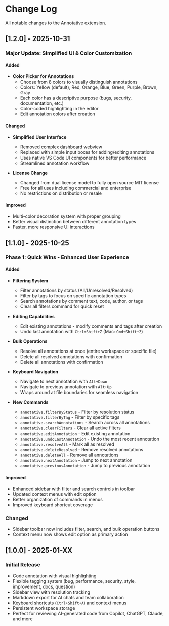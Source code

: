 # Change Log

All notable changes to the Annotative extension.

## [1.2.0] - 2025-10-31

### Major Update: Simplified UI & Color Customization

#### Added

- **Color Picker for Annotations**
  - Choose from 8 colors to visually distinguish annotations
  - Colors: Yellow (default), Red, Orange, Blue, Green, Purple, Brown, Gray
  - Each color has a descriptive purpose (bugs, security, documentation, etc.)
  - Color-coded highlighting in the editor
  - Edit annotation colors after creation

#### Changed

- **Simplified User Interface**

  - Removed complex dashboard webview
  - Replaced with simple input boxes for adding/editing annotations
  - Uses native VS Code UI components for better performance
  - Streamlined annotation workflow

- **License Change**
  - Changed from dual license model to fully open source MIT license
  - Free for all uses including commercial and enterprise
  - No restrictions on distribution or resale

#### Improved

- Multi-color decoration system with proper grouping
- Better visual distinction between different annotation types
- Faster, more responsive UI interactions

## [1.1.0] - 2025-10-25

### Phase 1: Quick Wins - Enhanced User Experience

#### Added

- **Filtering System**

  - Filter annotations by status (All/Unresolved/Resolved)
  - Filter by tags to focus on specific annotation types
  - Search annotations by comment text, code, author, or tags
  - Clear all filters command for quick reset

- **Editing Capabilities**

  - Edit existing annotations - modify comments and tags after creation
  - Undo last annotation with `Ctrl+Shift+Z` (Mac: `Cmd+Shift+Z`)

- **Bulk Operations**

  - Resolve all annotations at once (entire workspace or specific file)
  - Delete all resolved annotations with confirmation
  - Delete all annotations with confirmation

- **Keyboard Navigation**

  - Navigate to next annotation with `Alt+Down`
  - Navigate to previous annotation with `Alt+Up`
  - Wraps around at file boundaries for seamless navigation

- **New Commands**
  - `annotative.filterByStatus` - Filter by resolution status
  - `annotative.filterByTag` - Filter by specific tags
  - `annotative.searchAnnotations` - Search across all annotations
  - `annotative.clearFilters` - Clear all active filters
  - `annotative.editAnnotation` - Edit existing annotation
  - `annotative.undoLastAnnotation` - Undo the most recent annotation
  - `annotative.resolveAll` - Mark all as resolved
  - `annotative.deleteResolved` - Remove resolved annotations
  - `annotative.deleteAll` - Remove all annotations
  - `annotative.nextAnnotation` - Jump to next annotation
  - `annotative.previousAnnotation` - Jump to previous annotation

#### Improved

- Enhanced sidebar with filter and search controls in toolbar
- Updated context menus with edit option
- Better organization of commands in menus
- Improved keyboard shortcut coverage

### Changed

- Sidebar toolbar now includes filter, search, and bulk operation buttons
- Context menu now shows edit option as primary action

## [1.0.0] - 2025-01-XX

### Initial Release

- Code annotation with visual highlighting
- Flexible tagging system (bug, performance, security, style, improvement, docs, question)
- Sidebar view with resolution tracking
- Markdown export for AI chats and team collaboration
- Keyboard shortcuts (`Ctrl+Shift+A`) and context menus
- Persistent workspace storage
- Perfect for reviewing AI-generated code from Copilot, ChatGPT, Claude, and more
